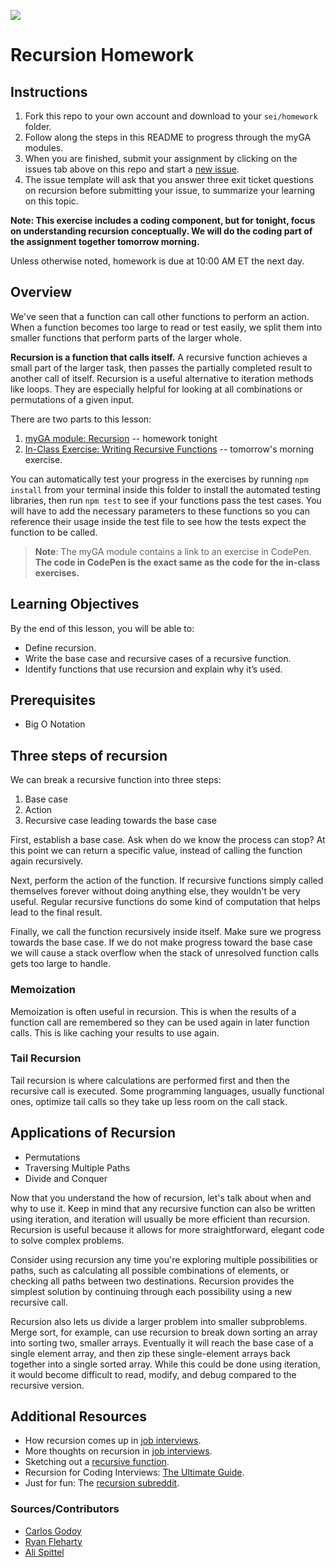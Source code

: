 ![](https://ga-dash.s3.amazonaws.com/production/assets/logo-9f88ae6c9c3871690e33280fcf557f33.png)

# Recursion Homework

## Instructions

1. Fork this repo to your own account and download to your `sei/homework` folder.
1. Follow along the steps in this README to progress through the myGA modules.
1. When you are finished, submit your assignment by clicking on the issues tab above on this repo and start a [new issue](https://git.generalassemb.ly/sei-921/recursion/issues/new?assignees=&labels=&template=seir-homework-submission.md&title=YOUR+FULL+NAME).
1. The issue template will ask that you answer three exit ticket questions on recursion before submitting your issue, to summarize your learning on this topic.

**Note: This exercise includes a coding component, but for tonight, focus on understanding recursion conceptually. We will do the coding part of the assignment together tomorrow morning.**

Unless otherwise noted, homework is due at 10:00 AM ET the next day.

## Overview

We've seen that a function can call other functions to perform an action. When a function becomes too large to read or test easily, we split them into smaller functions that perform parts of the larger whole.

**Recursion is a function that calls itself.** A recursive function achieves a small part of the larger task, then passes the partially completed result to another call of itself. Recursion is a useful alternative to iteration methods like loops. They are especially helpful for looking at all combinations or permutations of a given input.

There are two parts to this lesson:

1. [myGA module: Recursion](https://my.generalassemb.ly/activities/773) -- homework tonight
2. [In-Class Exercise: Writing Recursive Functions](exercises/recursion.js) -- tomorrow's morning exercise.

You can automatically test your progress in the exercises by running `npm install` from your terminal inside this folder to install the automated testing libraries, then run `npm test` to see if your functions pass the test cases. You will have to add the necessary parameters to these functions so you can reference their usage inside the test file to see how the tests expect the function to be called.

> **Note**: The myGA module contains a link to an exercise in CodePen. **The code in CodePen is the exact same as the code for the in-class exercises.**

## Learning Objectives

By the end of this lesson, you will be able to:

- Define recursion.
- Write the base case and recursive cases of a recursive function.
- Identify functions that use recursion and explain why it’s used.

## Prerequisites

- Big O Notation

## Three steps of recursion

We can break a recursive function into three steps:

1. Base case
2. Action
3. Recursive case leading towards the base case

First, establish a base case. Ask when do we know the process can stop? At this point we can return a specific value, instead of calling the function again recursively.

Next, perform the action of the function. If recursive functions simply called themselves forever without doing anything else, they wouldn't be very useful. Regular recursive functions do some kind of computation that helps lead to the final result.

Finally, we call the function recursively inside itself. Make sure we progress towards the base case. If we do not make progress toward the base case we will cause a stack overflow when the stack of unresolved function calls gets too large to handle.

### Memoization

Memoization is often useful in recursion. This is when the results of a function call are remembered so they can be used again in later function calls. This is like caching your results to use again.

### Tail Recursion

Tail recursion is where calculations are performed first and then the recursive call is executed. Some programming languages, usually functional ones, optimize tail calls so they take up less room on the call stack.

## Applications of Recursion

- Permutations
- Traversing Multiple Paths
- Divide and Conquer

Now that you understand the how of recursion, let's talk about when and why to use it. Keep in mind that any recursive function can also be written using iteration, and iteration will usually be more efficient than recursion. Recursion is useful because it allows for more straightforward, elegant code to solve complex problems.

Consider using recursion any time you're exploring multiple possibilities or paths, such as calculating all possible combinations of elements, or checking all paths between two destinations. Recursion provides the simplest solution by continuing through each possibility using a new recursive call.

Recursion also lets us divide a larger problem into smaller subproblems. Merge sort, for example, can use recursion to break down sorting an array into sorting two, smaller arrays. Eventually it will reach the base case of a single element array, and then zip these single-element arrays back together into a single sorted array. While this could be done using iteration, it would become difficult to read, modify, and debug compared to the recursive version.

## Additional Resources

- How recursion comes up in [job interviews](https://hackernoon.com/coding-interview-recursion-f0d60c9dbb60).
- More thoughts on recursion in [job interviews](https://www.byte-by-byte.com/recursion/).
- Sketching out a [recursive function](https://www.youtube.com/watch?v=bGC2fNALbNU).
- Recursion for Coding Interviews: [The Ultimate Guide](https://www.byte-by-byte.com/recursion/).
- Just for fun: The [recursion subreddit](https://www.reddit.com/r/recursion).

### Sources/Contributors

- [Carlos Godoy](https://git.generalassemb.ly/seir-826/recursion)
- [Ryan Fleharty](https://git.generalassemb.ly/ryanfleharty/recursion-exercises/blob/master/lesson.md)
- [Ali Spittel](https://github.com/aspittel/coding-cheat-sheets/blob/master/fundamentals/recursion.md)
